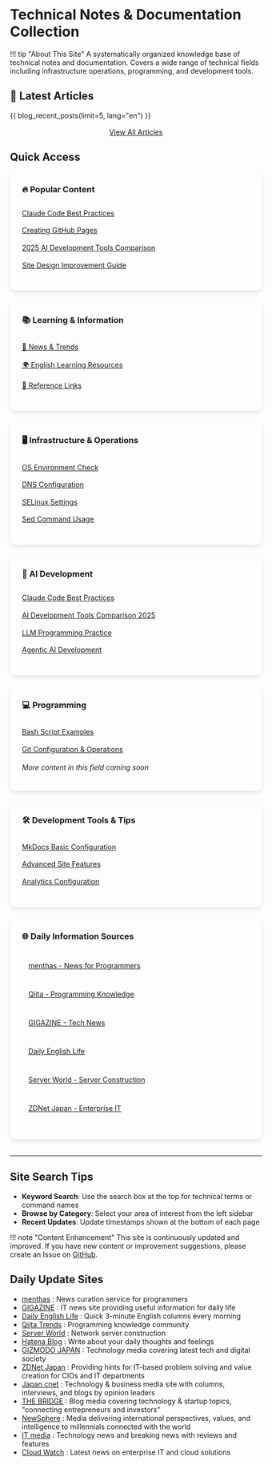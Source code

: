 # Technical Notes & Documentation Collection

<style>
/* 全体のレイアウト */
.homepage-grid {
  display: grid !important;
  grid-template-columns: repeat(auto-fit, minmax(300px, 1fr)) !important;
  gap: 1.5rem !important;
  margin-bottom: 2rem !important;
}

/* カードスタイル */
.homepage-card {
  background: var(--md-default-bg-color) !important;
  border: 1px solid var(--md-default-fg-color--light) !important;
  border-radius: 12px !important;
  padding: 1.5rem !important;
  box-shadow: 0 4px 8px rgba(0,0,0,0.1) !important;
  transition: transform 0.2s ease, box-shadow 0.2s ease !important;
}

.homepage-card:hover {
  transform: translateY(-2px) !important;
  box-shadow: 0 8px 16px rgba(0,0,0,0.15) !important;
}

.homepage-card h3 {
  margin-top: 0 !important;
  color: var(--md-primary-fg-color) !important;
  border-bottom: 2px solid var(--md-primary-fg-color) !important;
  padding-bottom: 0.5rem !important;
}

/* リストスタイルをリセット */
.homepage-card ul {
  list-style: none !important;
  padding: 0 !important;
  display: block !important;
}

.homepage-card li {
  margin: 0.5rem 0 !important;
  padding: 0.3rem 0 !important;
  border-bottom: 1px solid var(--md-default-fg-color--lightest) !important;
}

.homepage-card li:last-child {
  border-bottom: none !important;
}

/* 特別セクション */
.quick-access {
  background: linear-gradient(135deg, var(--md-primary-fg-color--light), var(--md-accent-fg-color--transparent)) !important;
  border: none !important;
  color: var(--md-default-fg-color) !important;
}

.quick-access h3 {
  color: var(--md-default-fg-color) !important;
  border-bottom-color: var(--md-default-fg-color--light) !important;
}

.quick-access a {
  color: var(--md-default-fg-color) !important;
  text-decoration: underline !important;
}

/* 外部リンクセクション */
.external-links {
  grid-column: 1 / -1 !important;
  background: var(--md-code-bg-color) !important;
}

.external-links ul {
  display: grid !important;
  grid-template-columns: repeat(auto-fit, minmax(250px, 1fr)) !important;
  gap: 0.5rem !important;
}

.external-links li {
  background: var(--md-default-bg-color) !important;
  border-radius: 6px !important;
  padding: 0.5rem 0.8rem !important;
  border: 1px solid var(--md-default-fg-color--lightest) !important;
}

/* レスポンシブ */
@media (max-width: 768px) {
  .homepage-grid {
    grid-template-columns: 1fr !important;
  }
  
  .external-links ul {
    grid-template-columns: 1fr !important;
  }
}
</style>

!!! tip "About This Site"
    A systematically organized knowledge base of technical notes and documentation. Covers a wide range of technical fields including infrastructure operations, programming, and development tools.

## 📝 Latest Articles

{{ blog_recent_posts(limit=5, lang="en") }}

<div style="text-align: center; margin: 1rem 0;">
  <a href="./blog/" class="md-button md-button--primary">View All Articles</a>
</div>

## Quick Access

<div class="homepage-grid">
  <div class="homepage-card quick-access">
    <h3>🔥 Popular Content</h3>
    <ul>
      <li><a href="./AI/claude-code-best-practices.en.md">Claude Code Best Practices</a></li>
      <li><a href="./Tips/Mkdocs/mkdocsを使ったGitHubPages.en.md">Creating GitHub Pages</a></li>
      <li><a href="./AI/ai-development-tools.en.md">2025 AI Development Tools Comparison</a></li>
      <li><a href="./Tips/Mkdocs/デザイン改善ガイド.en.md">Site Design Improvement Guide</a></li>
    </ul>
  </div>

  <div class="homepage-card">
    <h3>📚 Learning & Information</h3>
    <ul>
      <li><a href="./Info/気になったニュース.en.md">📰 News & Trends</a></li>
      <li><a href="./Info/英語.en.md">🌍 English Learning Resources</a></li>
      <li><a href="./Info/リンク集.en.md">🔗 Reference Links</a></li>
    </ul>
  </div>

  <div class="homepage-card">
    <h3>🖥️ Infrastructure & Operations</h3>
    <ul>
      <li><a href="./Infrastructure/OSコマンド/OSの確認.en.md">OS Environment Check</a></li>
      <li><a href="./Infrastructure/OSコマンド/DNS設定.en.md">DNS Configuration</a></li>
      <li><a href="./Infrastructure/OSコマンド/SELinux.en.md">SELinux Settings</a></li>
      <li><a href="./Infrastructure/OSコマンド/sedコマンドメモ.en.md">Sed Command Usage</a></li>
    </ul>
  </div>

  <div class="homepage-card">
    <h3>🤖 AI Development</h3>
    <ul>
      <li><a href="./AI/claude-code-best-practices.en.md">Claude Code Best Practices</a></li>
      <li><a href="./AI/ai-development-tools.en.md">AI Development Tools Comparison 2025</a></li>
      <li><a href="./AI/llm-programming-guide.en.md">LLM Programming Practice</a></li>
      <li><a href="./AI/agentic-ai-development.en.md">Agentic AI Development</a></li>
    </ul>
  </div>

  <div class="homepage-card">
    <h3>💻 Programming</h3>
    <ul>
      <li><a href="./Programming/Bash/sample.sh">Bash Script Examples</a></li>
      <li><a href="./Tips/git ignoreで特定ディレクトリを管理対象外にする.en.md">Git Configuration & Operations</a></li>
    </ul>
    <p><em>More content in this field coming soon</em></p>
  </div>

  <div class="homepage-card">
    <h3>🛠️ Development Tools & Tips</h3>
    <ul>
      <li><a href="./Tips/Mkdocs/mkdocsメモ.en.md">MkDocs Basic Configuration</a></li>
      <li><a href="./Tips/Mkdocs/高度な設定.en.md">Advanced Site Features</a></li>
      <li><a href="./Tips/Mkdocs/アナリティクス設定.en.md">Analytics Configuration</a></li>
    </ul>
  </div>

  <div class="homepage-card external-links">
    <h3>🌐 Daily Information Sources</h3>
    <ul>
      <li><a href="https://menthas.com/" target="_blank">menthas - News for Programmers</a></li>
      <li><a href="https://qiita.com/" target="_blank">Qiita - Programming Knowledge</a></li>
      <li><a href="https://gigazine.net/" target="_blank">GIGAZINE - Tech News</a></li>
      <li><a href="https://kiwi-english.net/list-of-articles" target="_blank">Daily English Life</a></li>
      <li><a href="https://www.server-world.info/" target="_blank">Server World - Server Construction</a></li>
      <li><a href="https://japan.zdnet.com/paper/" target="_blank">ZDNet Japan - Enterprise IT</a></li>
    </ul>
  </div>
</div>

---

## Site Search Tips

- **Keyword Search**: Use the search box at the top for technical terms or command names
- **Browse by Category**: Select your area of interest from the left sidebar
- **Recent Updates**: Update timestamps shown at the bottom of each page

!!! note "Content Enhancement"
    This site is continuously updated and improved. If you have new content or improvement suggestions, please create an Issue on [GitHub](https://github.com/aiedoc/note).

## Daily Update Sites

- [menthas](https://menthas.com/) : News curation service for programmers
- [GIGAZINE](http://gigazine.net/) : IT news site providing useful information for daily life
- [Daily English Life](https://kiwi-english.net/list-of-articles) : Quick 3-minute English columns every morning
- [Qiita Trends](https://qiita.com/) : Programming knowledge community
- [Server World](https://www.server-world.info/) : Network server construction
- [Hatena Blog](http://hatenablog.com/) : Write about your daily thoughts and feelings
- [GIZMODO JAPAN](https://www.gizmodo.jp/articles/) : Technology media covering latest tech and digital society
- [ZDNet Japan](https://japan.zdnet.com/paper/) : Providing hints for IT-based problem solving and value creation for CIOs and IT departments
- [Japan cnet](https://japan.cnet.com/archives/) : Technology & business media site with columns, interviews, and blogs by opinion leaders
- [THE BRIDGE](http://thebridge.jp/) : Blog media covering technology & startup topics, "connecting entrepreneurs and investors"
- [NewSphere](https://newsphere.jp/) : Media delivering international perspectives, values, and intelligence to millennials connected with the world
- [IT media](http://www.itmedia.co.jp/news/) : Technology news and breaking news with reviews and features
- [Cloud Watch](https://cloud.watch.impress.co.jp/) : Latest news on enterprise IT and cloud solutions